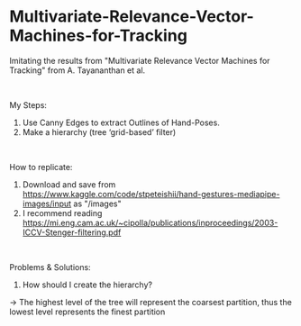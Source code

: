 # Multivariate-Relevance-Vector-Machines-for-Tracking
Imitating the results from "Multivariate Relevance Vector Machines for Tracking" from A. Tayananthan et al. 

 <br>

My Steps:  
1.  Use Canny Edges to extract Outlines of Hand-Poses.
2.  Make a hierarchy (tree ‘grid-based’ filter)

 <br>
 
How to replicate:
1.  Download and save from https://www.kaggle.com/code/stpeteishii/hand-gestures-mediapipe-images/input as "/images"
2.  I recommend reading https://mi.eng.cam.ac.uk/~cipolla/publications/inproceedings/2003-ICCV-Stenger-filtering.pdf
 
<br>

Problems & Solutions:
1.  How should I create the hierarchy?

-> The highest level of the tree will represent the coarsest partition, thus the lowest level represents the finest partition